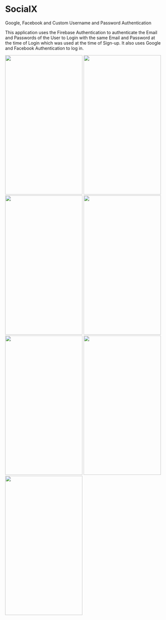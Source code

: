 # SocialX
Google, Facebook and Custom Username and Password Authentication

This application uses the Firebase Authentication to authenticate the Email and Passwords of the User to Login with the same Email and Password at the time of Login which was used at the time of Sign-up.
It also uses Google and Facebook Authentication to log in.


<img src="https://user-images.githubusercontent.com/88547954/132351687-49dda033-807c-4719-9410-fb9670edd2ec.jpeg" width="250" height="450"/>
<img src="https://user-images.githubusercontent.com/88547954/132351759-dbd18a4b-3e8d-4487-aad8-03d0a0d49d7c.jpeg" width="250" height="450"/>
<img src="https://user-images.githubusercontent.com/88547954/132351890-d9ea1045-6e80-4906-baba-b93390771812.jpeg" width="250" height="450"/>
<img src="https://user-images.githubusercontent.com/88547954/132351922-085233ed-d7d0-447f-a2c8-c36dfa645641.jpeg" width="250" height="450"/>
<img src="https://user-images.githubusercontent.com/88547954/132351942-c7dd9108-550c-4b62-89ad-4a461a4470e1.jpeg" width="250" height="450"/>
<img src="https://user-images.githubusercontent.com/88547954/132351979-30d4c81a-d88e-49e9-a722-eb923f472707.jpeg" width="250" height="450"/>
<img src="https://user-images.githubusercontent.com/88547954/132352000-72807923-37a1-45f0-80ea-ee463539e2c4.jpeg" width="250" height="450"/>

